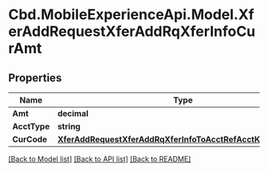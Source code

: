 # Cbd.MobileExperienceApi.Model.XferAddRequestXferAddRqXferInfoCurAmt

## Properties

Name | Type | Description | Notes
------------ | ------------- | ------------- | -------------
**Amt** | **decimal** |  | 
**AcctType** | **string** |  | [optional] 
**CurCode** | [**XferAddRequestXferAddRqXferInfoToAcctRefAcctKeysCurCode**](XferAddRequestXferAddRqXferInfoToAcctRefAcctKeysCurCode.md) |  | [optional] 

[[Back to Model list]](../README.md#documentation-for-models) [[Back to API list]](../README.md#documentation-for-api-endpoints) [[Back to README]](../README.md)

